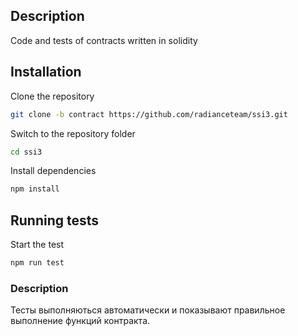## Description

Code and tests of contracts written in solidity

## Installation

Clone the repository
```bash
git clone -b contract https://github.com/radianceteam/ssi3.git
```

Switch to the repository folder
```bash
cd ssi3
```

Install dependencies
```bash
npm install
```

## Running tests

Start the test
```bash
npm run test
```

### Description
Тесты выполняються автоматически и показывают правильное выполнение функций контракта.

### 
